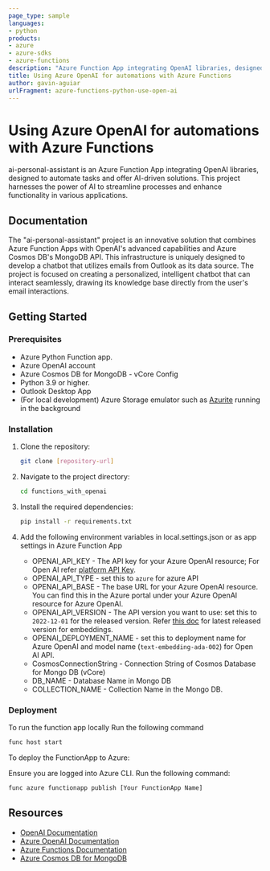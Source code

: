 ```yaml
---
page_type: sample
languages: 
- python
products: 
- azure
- azure-sdks
- azure-functions
description: "Azure Function App integrating OpenAI libraries, designed to automate tasks and offer AI-driven solutions"
title: Using Azure OpenAI for automations with Azure Functions
author: gavin-aguiar
urlFragment: azure-functions-python-use-open-ai
---
```


# Using Azure OpenAI for automations with Azure Functions

ai-personal-assistant is an Azure Function App integrating OpenAI libraries, designed to automate tasks and offer AI-driven solutions. This project harnesses the power of AI to streamline processes and enhance functionality in various applications.

## Documentation

The "ai-personal-assistant" project is an innovative solution that combines Azure Function Apps with OpenAI's advanced capabilities and Azure Cosmos DB's MongoDB API. This infrastructure is uniquely designed to develop a chatbot that utilizes emails from Outlook as its data source. The project is focused on creating a personalized, intelligent chatbot that can interact seamlessly, drawing its knowledge base directly from the user's email interactions.

## Getting Started

### Prerequisites

- Azure Python Function app.
- Azure OpenAI account
- Azure Cosmos DB for MongoDB - vCore Config
- Python 3.9 or higher.
- Outlook Desktop App
- (For local development) Azure Storage emulator such as [Azurite](https://learn.microsoft.com/azure/storage/common/storage-use-azurite) running in the background

### Installation

1. Clone the repository:

    ``` bash
    git clone [repository-url]
    ```

1. Navigate to the project directory:

    ```bash
    cd functions_with_openai
    ```

1. Install the required dependencies:

    ``` bash
    pip install -r requirements.txt
    ```

1. Add the following environment variables in local.settings.json
or as app settings in Azure Function App
    - OPENAI_API_KEY -  The API key for your Azure OpenAI resource; For Open AI refer [platform API Key](https://platform.openai.com/api-keys).
    - OPENAI_API_TYPE - set this to `azure` for azure API
    - OPENAI_API_BASE - The base URL for your Azure OpenAI resource.  You can find this in the Azure portal under your Azure OpenAI resource for Azure OpenAI.
    - OPENAI_API_VERSION - The API version you want to use: set this to `2022-12-01` for the released version. Refer [this doc](https://learn.microsoft.com/en-us/azure/ai-services/openai/reference#embeddings) for latest released version for embeddings.
    - OPENAI_DEPLOYMENT_NAME - set this to deployment name for Azure OpenAI and model name (`text-embedding-ada-002`) for Open AI API.
    - CosmosConnectionString - Connection String of Cosmos Database for Mongo DB (vCore)
    - DB_NAME - Database Name in Mongo DB
    - COLLECTION_NAME - Collection Name in the Mongo DB.

### Deployment

To run the function app locally
Run the following command

```bash
func host start
```

To deploy the FunctionApp to Azure:

Ensure you are logged into Azure CLI.
Run the following command:

``` bash
func azure functionapp publish [Your FunctionApp Name]
``````

## Resources

- [OpenAI Documentation](https://openai.com/api/)
- [Azure OpenAI Documentation](https://learn.microsoft.com/en-us/azure/ai-services/openai/)
- [Azure Functions Documentation](https://docs.microsoft.com/en-us/azure/azure-functions/)
- [Azure Cosmos DB for MongoDB](https://learn.microsoft.com/en-us/azure/cosmos-db/mongodb/introduction)
